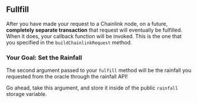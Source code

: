 ## Fullfill

After you have made your request to a Chainlink node, on a future, **completely separate transaction** that request will eventually be fulfilled. When it does, your callback function will be invoked. This is the one that you specified in the `buildChainlinkRequest` method. 

### <emoji id="checkered_flag" /> Your Goal: Set the Rainfall

The second argument passed to your `fulfill` method will be the rainfall you requested from the oracle through the rainfall API! 

Go ahead, take this argument, and store it inside of the public `rainfall` storage variable. 